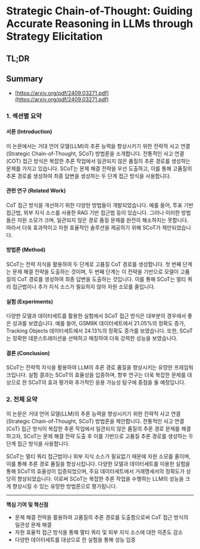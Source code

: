 # Strategic Chain-of-Thought: Guiding Accurate Reasoning in LLMs through Strategy Elicitation
## TL;DR
## Summary
- [https://arxiv.org/pdf/2409.03271.pdf](https://arxiv.org/pdf/2409.03271.pdf)

### 1. 섹션별 요약

#### 서론 (Introduction)
이 논문에서는 거대 언어 모델(LLM)의 추론 능력을 향상시키기 위한 전략적 사고 연결(Strategic Chain-of-Thought, SCoT) 방법론을 소개합니다. 전통적인 사고 연결(COT) 접근 방식은 복잡한 추론 작업에서 일관되지 않은 품질의 추론 경로를 생성하는 문제를 가지고 있습니다. SCoT는 문제 해결 전략을 우선 도출하고, 이를 통해 고품질의 추론 경로를 생성하여 최종 답변을 생성하는 두 단계 접근 방식을 사용합니다.

#### 관련 연구 (Related Work)
CoT 접근 방식을 개선하기 위한 다양한 방법들이 개발되었습니다. 예를 들어, 투표 기반 접근법, 외부 지식 소스를 사용한 RAG 기반 접근법 등이 있습니다. 그러나 이러한 방법들은 자원 소모가 크며, 일관되지 않은 경로 품질 문제를 완전히 해소하지는 못합니다. 따라서 더욱 효과적이고 자원 효율적인 솔루션을 제공하기 위해 SCoT가 제안되었습니다.

#### 방법론 (Method)
SCoT는 전략 지식을 활용하여 두 단계로 고품질 CoT 경로를 생성합니다. 첫 번째 단계는 문제 해결 전략을 도출하는 것이며, 두 번째 단계는 이 전략을 기반으로 모델이 고품질의 CoT 경로를 생성하여 최종 답변을 도출하는 것입니다. 이를 통해 SCoT는 멀티 쿼리 접근법이나 추가 지식 소스가 필요하지 않아 자원 소모를 줄입니다.

#### 실험 (Experiments)
다양한 모델과 데이터세트를 활용한 실험에서 SCoT 접근 방식은 대부분의 경우에서 좋은 성과를 보였습니다. 예를 들어, GSM8K 데이터세트에서 21.05%의 정확도 증가, Tracking Objects 데이터세트에서 24.13%의 정확도 증가를 보였습니다. 또한, SCoT는 정확한 데몬스트레이션을 선택하고 매칭하여 더욱 강력한 성능을 보였습니다.

#### 결론 (Conclusion)
SCoT는 전략적 지식을 활용하여 LLM의 추론 경로 품질을 향상시키는 유망한 프레임워크입니다. 실험 결과는 SCoT의 효율성을 입증하며, 향후 연구는 더욱 복잡한 문제를 대상으로 한 SCoT의 효과 평가와 추가적인 응용 가능성 탐구에 중점을 둘 예정입니다.

### 2. 전체 요약
이 논문은 거대 언어 모델(LLM)의 추론 능력을 향상시키기 위한 전략적 사고 연결(Strategic Chain-of-Thought, SCoT) 방법론을 제안합니다. 전통적인 사고 연결(CoT) 접근 방식이 복잡한 추론 작업에서 일관되지 않은 품질의 추론 경로 문제를 해결하고자, SCoT는 문제 해결 전략 도출 후 이를 기반으로 고품질 추론 경로를 생성하는 두 단계 접근 방식을 사용합니다.

SCoT는 멀티 쿼리 접근법이나 외부 지식 소스가 필요없기 때문에 자원 소모를 줄이며, 이를 통해 추론 경로 품질을 향상시킵니다. 다양한 모델과 데이터세트를 이용한 실험을 통해 SCoT의 효율성이 입증되었으며, 주요 데이터세트에서 거래명세서의 정확도가 상당히 향상되었습니다. 이로써 SCoT는 복잡한 추론 작업을 수행하는 LLM의 성능을 크게 향상시킬 수 있는 유망한 방법론으로 평가됩니다.

---
**핵심 기여 및 혁신점**
- 문제 해결 전략을 활용하여 고품질의 추론 경로를 도출함으로써 CoT 접근 방식의 일관성 문제 해결
- 자원 효율적 접근 방식을 통해 멀티 쿼리 및 외부 지식 소스에 대한 의존도 감소
- 다양한 데이터세트를 대상으로 한 실험을 통해 성능 입증